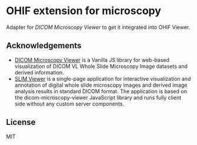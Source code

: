 # OHIF extension for microscopy
Adapter for *DICOM Microscopy Viewer* to get it integrated into OHIF Viewer.

## Acknowledgements

- [DICOM Microscopy Viewer](https://github.com/ImagingDataCommons/dicom-microscopy-viewer) is a Vanilla JS library for web-based visualization of DICOM VL Whole Slide Microscopy Image datasets and derived information.
- [SLIM Viewer](https://github.com/imagingdatacommons/slim) is a single-page application for interactive visualization and annotation of digital whole slide microscopy images and derived image analysis results in standard DICOM format. The application is based on the dicom-microscopy-viewer JavaScript library and runs fully client side without any custom server components.


## License
MIT
